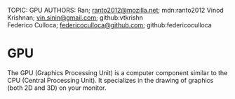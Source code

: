 TOPIC: GPU
AUTHORS: Ran; ranto2012@mozilla.net; mdn:ranto2012
         Vinod Krishnan; vin.sinin@gmail.com; github:vtkrishn
         Federico Culloca; federicoculloca@github.com; github:federicoculloca

# GPU

The GPU (Graphics Processing Unit) is a computer component similar to the CPU (Central Processing Unit).
It specializes in the drawing of graphics (both 2D and 3D) on your monitor.
